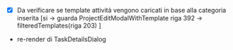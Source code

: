 - [x] Da verificare se template attività vengono caricati in base alla categoria inserita [si -> guarda ProjectEditModalWithTemplate riga 392 -> filteredTemplates(riga 203) ]

- re-render di TaskDetailsDialog
